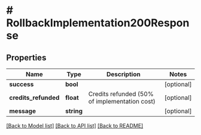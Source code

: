 # # RollbackImplementation200Response

## Properties

Name | Type | Description | Notes
------------ | ------------- | ------------- | -------------
**success** | **bool** |  | [optional]
**credits_refunded** | **float** | Credits refunded (50% of implementation cost) | [optional]
**message** | **string** |  | [optional]

[[Back to Model list]](../../README.md#models) [[Back to API list]](../../README.md#endpoints) [[Back to README]](../../README.md)
